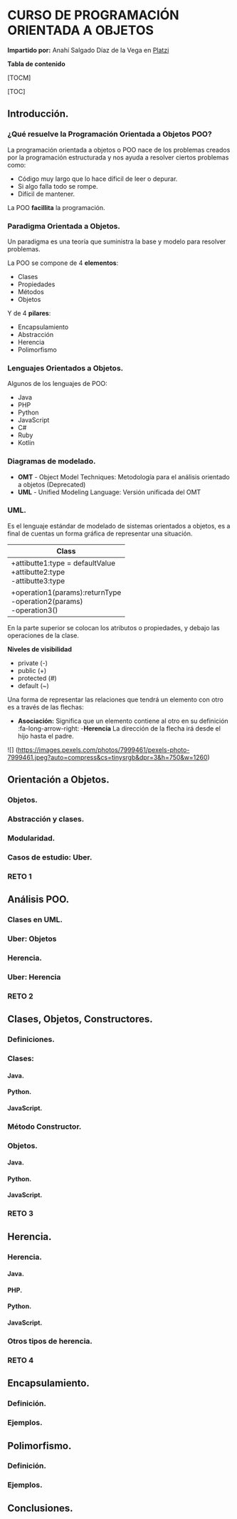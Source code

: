# CURSO DE PROGRAMACIÓN ORIENTADA A OBJETOS
**Impartido por:** Anahí Salgado Díaz de la Vega en [Platzi](http:/https://platzi.com/profesores/anncode// "Platzi")

**Tabla de contenido**

[TOCM]

[TOC]

## Introducción.

### ¿Qué resuelve la Programación Orientada a Objetos POO?
La programación orientada a objetos o POO nace de los problemas creados por la programación estructurada y nos ayuda a resolver ciertos problemas como:
- Código muy largo que lo hace díficil de leer o depurar.
- Si algo falla todo se rompe.
- Difícil de mantener.

La POO **facillita** la programación.

### Paradigma Orientada a Objetos.

Un paradigma es una teoría que suministra la base y modelo para resolver problemas.

La POO se compone de 4 **elementos**:
- Clases
- Propiedades
- Métodos
- Objetos

Y de 4 **pilares**:
- Encapsulamiento
- Abstracción
- Herencia
- Polimorfismo

### Lenguajes Orientados a Objetos.
Algunos de los lenguajes de POO:

- Java
- PHP
- Python
- JavaScript
- C#
- Ruby
- Kotlin

### Diagramas de modelado.
* **OMT** - Object Model Techniques: Metodología para el análisis orientado a objetos (Deprecated)
* **UML** - Unified Modeling Language: Versión unificada del OMT

### UML.
Es el lenguaje estándar de modelado de sistemas orientados a objetos, es a final de cuentas un forma gráfica de representar una situación.

|  Class  |
| ------------ |
| +attibutte1:type = defaultValue<br> +attibutte2:type<br>-attibutte3:type |
| +operation1(params):returnType<br> -operation2(params)<br>-operation3() |

En la parte superior se colocan los atributos o propiedades, y debajo las operaciones de la clase.

**Niveles de visibilidad**
- private (-)
- public (+)
- protected (#)
- default (~)

Una forma de representar las relaciones que tendrá un elemento con otro es a través de las flechas:
- **Asociación:**  Significa que un elemento contiene al otro en su definición :fa-long-arrow-right:
-**Herencia** La dirección de la flecha irá desde el hijo hasta el padre.

![]
(https://images.pexels.com/photos/7999461/pexels-photo-7999461.jpeg?auto=compress&cs=tinysrgb&dpr=3&h=750&w=1260)


## Orientación a Objetos.
### Objetos.
### Abstracción y clases.
### Modularidad.
### Casos de estudio: Uber.
### RETO 1
## Análisis POO.
### Clases en UML.
### Uber: Objetos
### Herencia.
### Uber: Herencia
### RETO 2
## Clases, Objetos, Constructores.
### Definiciones.
### Clases: 
#### Java.
#### Python.
#### JavaScript.
### Método Constructor.
### Objetos.
#### Java.
#### Python.
#### JavaScript.
### RETO 3
## Herencia.
### Herencia.
#### Java.
#### PHP.
#### Python.
#### JavaScript.
### Otros tipos de herencia.
### RETO 4
## Encapsulamiento.
### Definición.
### Ejemplos.
## Polimorfismo.
### Definición.
### Ejemplos.
## Conclusiones.